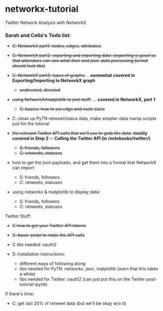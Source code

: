 # networkx-tutorial
Twitter Network Analysis with NetworkX 

### Sarah and Celia's Todo list:

* ~~C: NetworkX part1: nodes, edges, attributes:~~
* ~~C: NetworkX part2: exporting and importing data:
    *(exporting is good so that attendees can see what their end json-data processing format should look like)*~~
* ~~C: NetworkX part3: types of graphs:~~ .. **somewhat covered in Exporting/Importing to NetworkX graph**
    - ~~undirected, directed~~

* ~~using NetworkX/matplotlib to plot stuff:~~ ... **covered in NetworkX, part 1**
    - ~~C: basics: how to set edge and node sizes~~

* C: clean up PyTN retweet/status data, make simplier data manip scripts just for the tutorial

* ~~the relevant Twitter API calls that we'll use to grab the data:~~ **mostly covered in Step 2 -- Calling the Twitter API (in /notebooks/twitter/)**
    * ~~S: friends, followers~~
    * ~~C: retweets, statuses~~
* how to get the json payloads, and get them into a format that NetworkX can import:
    * S: friends, followers
    * C: retweets, statuses
* using networkx & matplotlib to display data:
    * S: friends, followers
    * C: retweets, statuses

Twitter Stuff:
* ~~C how to get your Twitter API tokens~~
* ~~C: basic script to make the API calls~~
* C libs needed: oauth2

* S: installation instructions:
    - different ways of following along
    - libs needed for PyTN: networkx, json, malplotlib (warn that this takes a while)
    - libs needed for Twitter: oauth2 (can just put this on the Twitter post-tutorial ipynb)

If there's time:
* C: get last 20% of retweet data (but we'll be okay w/o it)
